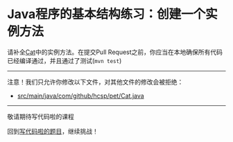 # Java程序的基本结构练习：创建一个实例方法

请补全[Cat](https://github.com/hcsp/create-a-instance-method/blob/master/src/main/java/com/github/hcsp/pet/Cat.java)中的实例方法。在提交Pull Request之前，你应当在本地确保所有代码已经编译通过，并且通过了测试(`mvn test`)

-----
注意！我们只允许你修改以下文件，对其他文件的修改会被拒绝：
- [src/main/java/com/github/hcsp/pet/Cat.java](https://github.com/hcsp/create-a-instance-method/blob/master/src/main/java/com/github/hcsp/pet/Cat.java)
-----


敬请期待写代码啦的课程

回到[写代码啦的题目](https://xiedaimala.com/tasks/316bb6cc-6aa6-4dac-85e4-ce1c01b72c83/quizzes/06944902-1bb3-45c5-8e74-33cf88dd9adb)，继续挑战！
